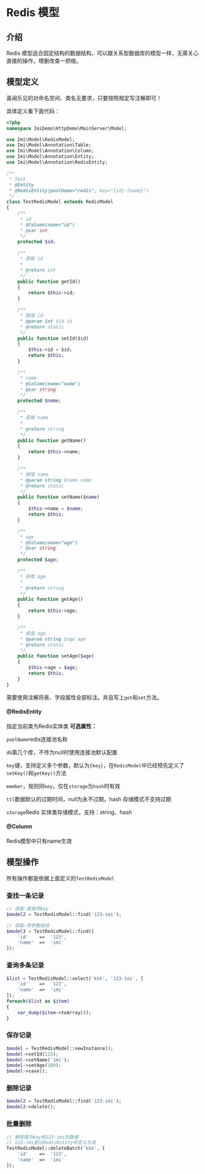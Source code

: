 # Redis 模型

## 介绍

Redis 模型适合固定结构的数据结构，可以跟关系型数据库的模型一样，无需关心直接的操作，增删改查一把梭。

## 模型定义

喜闻乐见的对命名空间、类名无要求，只要按照规定写注解即可！

具体定义看下面代码：

```php
<?php
namespace ImiDemo\HttpDemo\MainServer\Model;

use Imi\Model\RedisModel;
use Imi\Model\Annotation\Table;
use Imi\Model\Annotation\Column;
use Imi\Model\Annotation\Entity;
use Imi\Model\Annotation\RedisEntity;

/**
 * Test
 * @Entity
 * @RedisEntity(poolName="redis", key="{id}-{name}")
 */
class TestRedisModel extends RedisModel
{
	/**
	 * id
	 * @Column(name="id")
	 * @var int
	 */
	protected $id;

	/**
	 * 获取 id
	 *
	 * @return int
	 */ 
	public function getId()
	{
		return $this->id;
	}

	/**
	 * 赋值 id
	 * @param int $id id
	 * @return static
	 */ 
	public function setId($id)
	{
		$this->id = $id;
		return $this;
	}

	/**
	 * name
	 * @Column(name="name")
	 * @var string
	 */
	protected $name;

	/**
	 * 获取 name
	 *
	 * @return string
	 */ 
	public function getName()
	{
		return $this->name;
	}

	/**
	 * 赋值 name
	 * @param string $name name
	 * @return static
	 */ 
	public function setName($name)
	{
		$this->name = $name;
		return $this;
	}

	/**
	 * age
	 * @Column(name="age")
	 * @var string
	 */
	protected $age;

	/**
	 * 获取 age
	 *
	 * @return string
	 */ 
	public function getAge()
	{
		return $this->age;
	}

	/**
	 * 赋值 age
	 * @param string $age age
	 * @return static
	 */ 
	public function setAge($age)
	{
		$this->age = $age;
		return $this;
	}
}
```

需要使用注解将表、字段属性全部标注。并且写上`get`和`set`方法。

#### @RedisEntity
指定当前类为Redis实体类
**可选属性：**

`poolName`redis连接池名称

`db`第几个库，不传为null时使用连接池默认配置

`key`键，支持定义多个参数，默认为`{key}`，在`RedisModel`中已经预先定义了`setKey()`和`getKey()`方法

`member`，规则同`key`，仅在`storage`为`hash`时有效

`ttl`数据默认的过期时间，null为永不过期，hash 存储模式不支持过期

`storage`Redis 实体类存储模式，支持：string、hash

#### @Column
Redis模型中只有name生效

## 模型操作

所有操作都是依据上面定义的`TestRedisModel`

### 查找一条记录

```php
// 读取-直接传key
$model2 = TestRedisModel::find('123-imi');

// 读取-传参数组成
$model3 = TestRedisModel::find([
	'id'	=>	'123',
	'name'	=>	'imi'
]);
```

### 查询多条记录

```php
$list = TestRedisModel::select('kkk', '123-imi', [
	'id'	=>	'123',
	'name'	=>	'imi'
]);
foreach($list as $item)
{
	var_dump($item->toArray());
}
```

### 保存记录

```php
$model = TestRedisModel::newInstance();
$model->setId(123);
$model->setName('imi');
$model->setAge(100);
$model->save();

```

### 删除记录

```php
$model2 = TestRedisModel::find('123-imi');
$model2->delete();
```

### 批量删除

```php
// 删除键为key和123-imi的数据
// 123-imi是以RedisEntity中定义为准
TestRedisModel::deleteBatch('kkk', [
	'id'	=>	'123',
	'name'	=>	'imi'
]);
```
